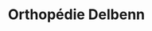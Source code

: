 ---
title: "Orthopédie Delbenn"
url: /quimper/orthopedie-delbenn/
shop: approvisionnement médical
---